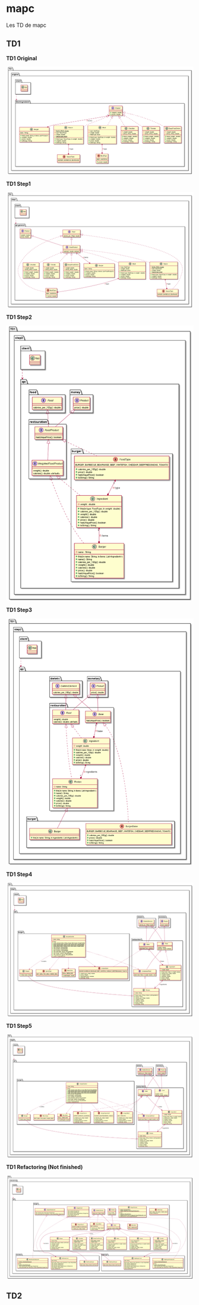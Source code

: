 # mapc
Les TD de mapc

## TD1

__TD1 Original__

![Screenshoot](ScreenShotTD/TD1/TD1Original.png "PlantUML TD1 Original")

__TD1 Step1__

![Screenshoot](ScreenShotTD/TD1/TD1Step1.png "PlantUML TD1 Step1")

__TD1 Step2__

![Screenshoot](ScreenShotTD/TD1/TD1Step2.png "PlantUML TD1 Step2")

__TD1 Step3__

![Screenshoot](ScreenShotTD/TD1/TD1Step3.png "PlantUML TD1 Step3")

__TD1 Step4__

![Screenshoot](ScreenShotTD/TD1/TD1Step4.png "PlantUML TD1 Step4")

__TD1 Step5__

![Screenshoot](ScreenShotTD/TD1/TD1Step5.png "PlantUML TD1 Step5")

__TD1 Refactoring (Not finished)__

![Screenshoot](ScreenShotTD/TD1/TD1Refactoring.png "PlantUML TD1 Refactoring")

## TD2
